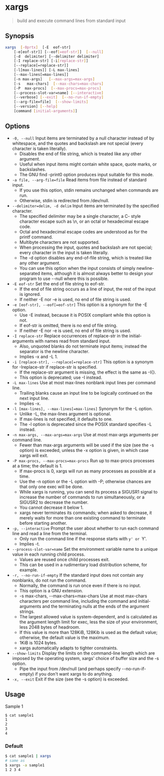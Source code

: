 # xargs

> build and execute command lines from standard input

## Synopsis

```bash
xargs  [-0prtx]  [-E  eof-str]
    [-e[eof-str]] [--eof[=eof-str]]  [--null]
    [-d  delimiter] [--delimiter delimiter]
    [-I replace-str] [-i[replace-str]]
    [--replace[=replace-str]]
    [-l[max-lines]] [-L max-lines]
    [--max-lines[=max-lines]]
    [-n max-args]   [--max-args=max-args]
    [-s   max-chars]  [--max-chars=max-chars]
    [-P  max-procs]  [--max-procs=max-procs]
    [--process-slot-var=name] [--interactive]
    [--verbose] [--exit]  [--no-run-if-empty]
    [--arg-file=file]  [--show-limits]
    [--version] [--help]
    [command [initial-arguments]]
```

## Options

- `-0, --null` Input items are terminated by a null character instead of by whitespace, and the quotes and  backslash  are  not special  (every character is taken literally).
    - Disables the end of file string, which is treated like any other argument.
    - Useful when input items might contain white space, quote marks, or backslashes.
    - The GNU find -print0 option produces input suitable for this mode.
- `-a file, --arg-file=file` Read  items  from file instead of standard input.
    - If you use this option, stdin remains unchanged when commands are run.
    - Otherwise, stdin is redirected from /dev/null.
- `--delimiter=delim, -d delim` Input items are terminated by the specified character.
    - The specified delimiter may be a single character, a  C- style  character  escape such as \n, or an octal or hexadecimal escape code.
    - Octal and hexadecimal escape codes are understood as for the printf command.
    - Multibyte characters are not supported.
    - When processing the  input, quotes  and  backslash are not special; every character in the input is taken literally.
    - The -d option disables any end-of-file string, which is treated like any other argument.
    - You can use this option when the  input  consists  of  simply  newline-separated  items,  although  it is almost always better to design your program to use --null where this is possible.
- `-E eof-str` Set the end of file string to eof-str.
    - If the end of file string occurs as a line of input, the rest of the input is ignored.
    - If neither -E nor -e is used, no end of file string is used.
- `-e [eof-str], --eof[=eof-str]` This  option is a synonym for the -E option.
    - Use -E instead, because it is POSIX compliant while this option is not.
    - If eof-str is omitted, there is no end of file string.
    - If neither -E nor -e  is  used,  no  end  of  file string is used.
- `-I replace-str` Replace occurrences of replace-str in the initial-arguments with names read from standard input.
    - Also, unquoted blanks do not terminate input items; instead the separator is the newline character.
    - Implies -x and -L 1.
- `-i [replace-str], --replace[=replace-str]` This option is a synonym for -Ireplace-str if replace-str is specified.
    - If the replace-str argument is missing, the effect is the same as -I{}.
    - This option is deprecated; use -I instead.
- `-L max-lines` Use at most max-lines nonblank input lines per command line.
    - Trailing blanks cause an input line to be logically continued on the next input line.
    - Implies -x.
- `-l [max-lines], --max-lines[=max-lines]` Synonym for the -L option.
    - Unlike -L, the max-lines argument is optional.
    - If max-lines is  not  specified,  it defaults to one.
    - The -l option is deprecated since the POSIX standard specifies -L instead.
- `-n max-args, --max-args=max-args` Use  at  most  max-args arguments per command line.
    - Fewer than max-args arguments will be used if the size (see the -s option) is exceeded, unless the -x option is given, in which case xargs will exit.
- `-P max-procs, --max-procs=max-procs` Run up to max-procs processes at a time; the default is 1.
    - If max-procs is 0, xargs will run as many  processes as  possible  at  a  time.
    - Use the -n option or the -L option with -P; otherwise chances are that only one exec will be done.
    - While xargs is running, you can send its process a SIGUSR1 signal to increase the number of  commands  to run simultaneously, or a SIGUSR2 to decrease the number.
    - You cannot decrease it below 1.
    - xargs never terminates its commands; when asked to decrease, it merely waits for more than one existing command to terminate before starting another.
- `-p, --interactive` Prompt  the user about whether to run each command line and read a line from the terminal.
    - Only run the command line if the response starts with `y' or `Y'.
    - Implies -t.
- `--process-slot-var=name` Set the environment variable name to a unique value in each running child process.
    - Values are reused once child processes exit.
    - This can be used in a rudimentary load distribution scheme, for example.
- `-r, --no-run-if-empty` If the standard input does not contain any nonblanks, do not run the command.
    - Normally, the command is run once even if there is no input.
    - This option is a GNU extension.
    - -s max-chars, --max-chars=max-chars Use at most max-chars characters per command line, including the command and initial-arguments and the terminating nulls at the ends of the argument strings.
    - The largest allowed value is system-dependent, and is calculated as the argument length limit for exec, less the size of your environment, less 2048 bytes of headroom.
    - If  this value  is  more  than  128KiB, 128Kib is used as the default value; otherwise, the default value is the maximum.
    - 1KiB is 1024 bytes.
    - xargs automatically adapts to tighter constraints.
- `--show-limits` Display the limits on the command-line length which are imposed by the operating system, xargs' choice of buffer size and the -s option.
    - Pipe the input from /dev/null (and perhaps specify --no-run-if-empty) if you don't want xargs to do anything.
- `-x, --exit` Exit if the size (see the -s option) is exceeded.

## Usage

Sample 1

```bash
$ cat sample1
1
2
3
4
```

### Default

```bash
$ cat sample1 | xargs
# same as
$ xargs -a sample1
1 2 3 4
```
